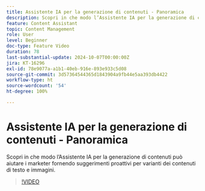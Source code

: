 ```yaml
---
title: Assistente IA per la generazione di contenuti - Panoramica
description: Scopri in che modo l’Assistente IA per la generazione di contenuti può aiutare i marketer fornendo suggerimenti proattivi per varianti dei contenuti di testo e immagini.
feature: Content Assistant
topic: Content Management
role: User
level: Beginner
doc-type: Feature Video
duration: 78
last-substantial-update: 2024-10-07T00:00:00Z
jira: KT-16296
exl-id: 78e9077a-a1b1-40eb-916e-893e933c5d08
source-git-commit: 3d57364544365d1843904a9fb44e5aa393db4422
workflow-type: ht
source-wordcount: '54'
ht-degree: 100%

---
```


# Assistente IA per la generazione di contenuti - Panoramica

Scopri in che modo l’Assistente IA per la generazione di contenuti può aiutare i marketer fornendo suggerimenti proattivi per varianti dei contenuti di testo e immagini.

>[!VIDEO](https://video.tv.adobe.com/v/3432686/?learn=on)
